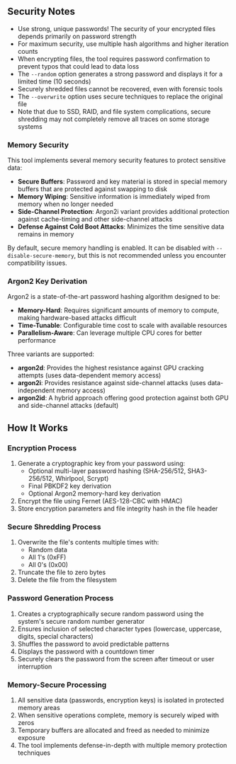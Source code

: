 ## Security Notes

- Use strong, unique passwords! The security of your encrypted files depends primarily on password strength
- For maximum security, use multiple hash algorithms and higher iteration counts
- When encrypting files, the tool requires password confirmation to prevent typos that could lead to data loss
- The `--random` option generates a strong password and displays it for a limited time (10 seconds)
- Securely shredded files cannot be recovered, even with forensic tools
- The `--overwrite` option uses secure techniques to replace the original file
- Note that due to SSD, RAID, and file system complications, secure shredding may not completely remove all traces on some storage systems

### Memory Security

This tool implements several memory security features to protect sensitive data:

- **Secure Buffers**: Password and key material is stored in special memory buffers that are protected against swapping to disk
- **Memory Wiping**: Sensitive information is immediately wiped from memory when no longer needed
- **Side-Channel Protection**: Argon2i variant provides additional protection against cache-timing and other side-channel attacks
- **Defense Against Cold Boot Attacks**: Minimizes the time sensitive data remains in memory

By default, secure memory handling is enabled. It can be disabled with `--disable-secure-memory`, but this is not recommended unless you encounter compatibility issues.

### Argon2 Key Derivation

Argon2 is a state-of-the-art password hashing algorithm designed to be:

- **Memory-Hard**: Requires significant amounts of memory to compute, making hardware-based attacks difficult
- **Time-Tunable**: Configurable time cost to scale with available resources
- **Parallelism-Aware**: Can leverage multiple CPU cores for better performance

Three variants are supported:
- **argon2d**: Provides the highest resistance against GPU cracking attempts (uses data-dependent memory access)
- **argon2i**: Provides resistance against side-channel attacks (uses data-independent memory access)
- **argon2id**: A hybrid approach offering good protection against both GPU and side-channel attacks (default)

## How It Works

### Encryption Process

1. Generate a cryptographic key from your password using:
   - Optional multi-layer password hashing (SHA-256/512, SHA3-256/512, Whirlpool, Scrypt)
   - Final PBKDF2 key derivation
   - Optional Argon2 memory-hard key derivation
2. Encrypt the file using Fernet (AES-128-CBC with HMAC)
3. Store encryption parameters and file integrity hash in the file header

### Secure Shredding Process

1. Overwrite the file's contents multiple times with:
   - Random data
   - All 1's (0xFF)
   - All 0's (0x00)
2. Truncate the file to zero bytes
3. Delete the file from the filesystem

### Password Generation Process

1. Creates a cryptographically secure random password using the system's secure random number generator
2. Ensures inclusion of selected character types (lowercase, uppercase, digits, special characters)
3. Shuffles the password to avoid predictable patterns
4. Displays the password with a countdown timer
5. Securely clears the password from the screen after timeout or user interruption

### Memory-Secure Processing

1. All sensitive data (passwords, encryption keys) is isolated in protected memory areas
2. When sensitive operations complete, memory is securely wiped with zeros
3. Temporary buffers are allocated and freed as needed to minimize exposure
4. The tool implements defense-in-depth with multiple memory protection techniques